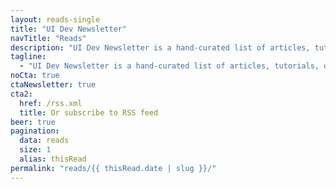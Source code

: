 ```yaml
---
layout: reads-single
title: "UI Dev Newsletter"
navTitle: "Reads"
description: "UI Dev Newsletter is a hand-curated list of articles, tutorials, opinions, and tools related to User Interface development."
tagline:
  - "UI Dev Newsletter is a hand-curated list of articles, tutorials, opinions, and tools related to User Interface development. Enjoy the read."
noCta: true
ctaNewsletter: true
cta2:
  href: /rss.xml
  title: Or subscribe to RSS feed
beer: true
pagination:
  data: reads
  size: 1
  alias: thisRead
permalink: "reads/{{ thisRead.date | slug }}/"
---
```

